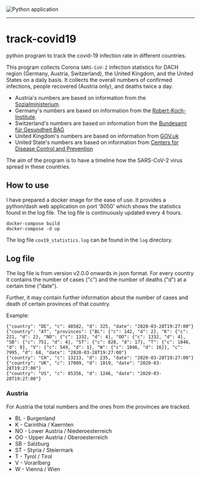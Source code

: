 ![Python application](https://github.com/ondrno/track-covid19/workflows/Python%20application/badge.svg?branch=master)

----

# track-covid19
python program to track the covid-19 infection rate in different countries.

This program collects Corona ``SARS-CoV-2`` infection statistics for DACH region (Germany, Austria, Switzerland), 
the United Kingdom, and the United States on a daily basis. It collects the overall numbers of confirmed infections, 
people recovered (Austria only), and deaths twice a day. 

- Austria's numbers are based on information from the  
[Sozialministerium](https://www.sozialministerium.at/Informationen-zum-Coronavirus/Neuartiges-Coronavirus-(2019-nCov).html).
- Germany's numbers are based on information from the [Robert-Koch-Institute](https://www.rki.de/DE/Content/InfAZ/N/Neuartiges_Coronavirus/Fallzahlen.html).
- Switzerland's numbers are based on information from the [Bundesamt für Gesundheit BAG](https://www.bag.admin.ch/bag/de/home/krankheiten/ausbrueche-epidemien-pandemien/aktuelle-ausbrueche-epidemien/novel-cov/situation-schweiz-und-international.html)
- United Kingdom's numbers are based on information from [GOV.uk](https://www.arcgis.com/home/item.html?id=e5fd11150d274bebaaf8fe2a7a2bda11)
- United State's numbers are based on information from [Centers for Disease Control and Prevention](https://www.cdc.gov/coronavirus/2019-ncov/cases-in-us.html)
 

The aim of the program is to have a timeline how the SARS-CoV-2 virus spread in these countries.
  
## How to use
I have prepared a docker image for the ease of use. It provides a python/dash web application on port '8050' 
which shows the statistics found in the log file. The log file is continuously updated every 4 hours.

    docker-compose build
    docker-compose -d up
    
The log file ``cov19_statistics.log`` can be found in the ``log`` directory.
    
## Log file 
The log file is from version v2.0.0 onwards in json format. For every country it contains 
the number of cases ("c") and the number of deaths ("d") at a certain time ("date").

Further, it may contain further information about the number of cases and death of certain 
provinces of that country.  

Example:

    {"country": "DE", "c": 48582, "d": 325, "date": "2020-03-28T19:27:00"}
    {"country": "AT", "provinces": {"BL": {"c": 142, "d": 2}, "K": {"c": 221, "d": 2}, "NO": {"c": 1332, "d": 4}, "OO": {"c": 1332, "d": 4}, "SB": {"c": 751, "d": 4}, "ST": {"c": 828, "d": 17}, "T": {"c": 1846, "d": 9}, "V": {"c": 549, "d": 1}, "W": {"c": 1046, "d": 16}}, "c": 7995, "d": 68, "date": "2020-03-28T19:27:00"}
    {"country": "CH", "c": 13213, "d": 235, "date": "2020-03-28T19:27:00"}
    {"country": "UK", "c": 17089, "d": 1019, "date": "2020-03-28T19:27:00"}
    {"country": "US", "c": 85356, "d": 1246, "date": "2020-03-28T19:27:00"}

### Austria
For Austria the total numbers and the ones from the provinces are tracked.
- BL - Burgenland
- K - Carinthia / Kaernten
- NO - Lower Austria / Niederoesterreich
- OO - Upper Austria / Oberoesterreich
- SB - Salzburg
- ST - Styria / Steiermark
- T - Tyrol / Tirol
- V - Vorarlberg
- W - Vienna / Wien
